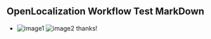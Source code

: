## OpenLocalization Workflow Test MarkDown
* ![image1](.\b1159988-1e50-425f-9df5-46f11e627b52.png)   ![image2](.\6f735c83-f1eb-458b-8e50-398e0019b198.png) 
thanks!